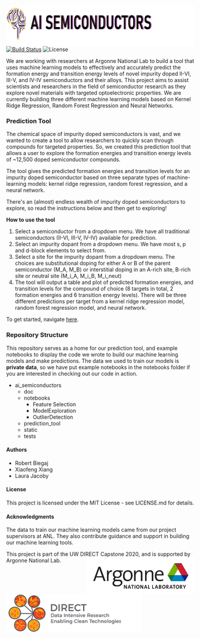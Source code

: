 <img height="110" align="left" src="https://github.com/lmjacoby/ai_semiconductors/blob/master/ai_semiconductors/static/AI_semicond_logo3.jpg">


[![Build Status](https://travis-ci.com/lmjacoby/ai_semiconductors.svg?branch=master)](https://travis-ci.com/lmjacoby/ai_semiconductors)
![License](https://img.shields.io/github/license/Chenyi-Mao/formulation)

We are working with researchers at Argonne National Lab to build a tool that uses machine learning models to effectively and accurately predict the formation energy and transition energy levels of novel impurity doped II-VI, III-V, and IV-IV semiconductors and their alloys. This project aims to assist scientists and researchers in the field of semiconductor research as they explore novel materials with targeted optoelectronic properties. We are currently building three different machine learning models based on Kernel Ridge Regression, Random Forest Regression and Neural Networks.


### Prediction Tool
The chemical space of impurity doped semiconductors is vast, and we wanted to create a tool to allow researchers to quickly scan through compounds for targeted properties. So, we created this prediction tool that allows a user to explore the formation energies and transition energy levels of ~12,500 doped semiconductor compounds.

The tool gives the predicted formation energies and transition levels for an impurity doped semiconductor based on three separate types of machine-learning models: kernel ridge regression, random forest regression, and a neural network.

There's an (almost) endless wealth of impurity doped semiconductors to explore, so read the instructions below and then get to exploring!

**How to use the tool**
1. Select a semiconductor from a dropdown menu. We have all traditional semiconductors (II-VI, III-V, IV-IV) available for prediction.
2. Select an impurity dopant from a dropdown menu. We have most s, p and d-block elements to select from.
3. Select a site for the impurity dopant from a dropdown menu. The choices are substitutional doping for either A or B of the parent semiconductor (M_A, M_B) or interstitial doping in an A-rich site, B-rich site or neutral site (M_i_A, M_i_B, M_i_neut)
4. The tool will output a table and plot of predicted formation energies, and transition levels for the compound of choice (8 targets in total, 2 formation energies and 6 transition energy levels). There will be three different predictions per target from a kernel ridge regression model, random forest regression model, and neural network.

To get started, navigate [here](ai_semiconductors/prediction_tool).

### Repository Structure
This repository serves as a home for our prediction tool, and example notebooks to display the code we wrote to build our machine learning models and make predictions. The data we used to train our models is **private data**, so we have put example notebooks in the notebooks folder if you are interested in checking out our code in action.

- ai_semiconductors
  - doc
  - notebooks
    - Feature Selection
    - ModelExploration
    - OutlierDetection
  - prediction_tool
  - static
  - tests

#### Authors
- Robert Biegaj
- Xiaofeng Xiang
- Laura Jacoby

#### License
This project is licensed under the MIT License - see LICENSE.md for details.

#### Acknowledgments
The data to train our machine learning models came from our project supervisors at ANL. They also contribute guidance and support in building our machine learning tools.

This project is part of the UW DIRECT Capstone 2020, and is supported by Argonne National Lab.
<img height="100" align="right" src="https://github.com/lmjacoby/ai_semiconductors/blob/master/ai_semiconductors/static/Argonnelogo.png"> <img height="100" align="left" src="ai_semiconductors/static/DIRECTlogo.png">
